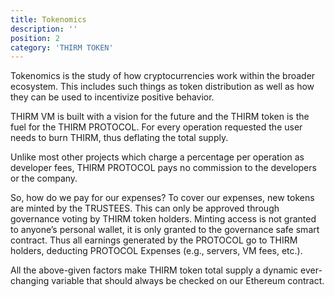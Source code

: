 ```yaml
---
title: Tokenomics
description: ''
position: 2
category: 'THIRM TOKEN'
---
```


Tokenomics is the study of how cryptocurrencies work within the broader ecosystem. This includes such things as token distribution as well as how they can be used to incentivize positive behavior.

THIRM VM is built with a vision for the future and the THIRM token is the fuel for the THIRM PROTOCOL. For every operation requested the user needs to burn THIRM, thus deflating the total supply.

Unlike most other projects which charge a percentage per operation as developer fees, THIRM PROTOCOL pays no commission to the developers or the company.

So, how do we pay for our expenses? To cover our expenses, new tokens are minted by the TRUSTEES. This can only be approved through governance voting by THIRM token holders. Minting access is not granted to anyone’s personal wallet, it is only granted to the governance safe smart contract. Thus all earnings generated by the PROTOCOL go to THIRM holders, deducting PROTOCOL Expenses (e.g., servers, VM fees, etc.).

All the above-given factors make THIRM token total supply a dynamic ever-changing variable that should always be checked on our Ethereum contract.
